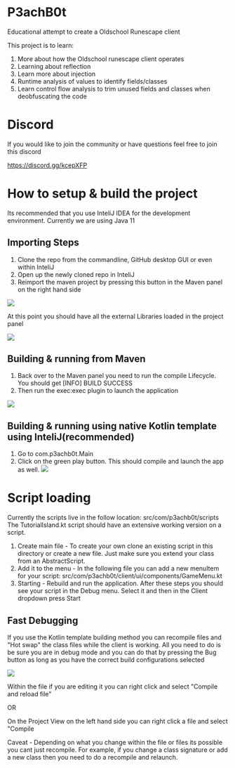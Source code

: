 # P3achB0t
Educational attempt to create a Oldschool Runescape client

This project is to learn:
1. More about how the Oldschool runescape client operates
1. Learning about reflection
1. Learn more about injection
1. Runtime analysis of values to identify fields/classes
1. Learn control flow analysis to trim unused fields and classes when deobfuscating the code

# Discord
If you would like to join the community or have questions feel free to join this discord

https://discord.gg/kcepXFP

# How to setup & build the project
Its recommended that you use InteliJ IDEA for the development environment. Currently we are using Java 11

## Importing Steps
1. Clone the repo from the commandline, GitHub desktop GUI or even within InteliJ
1. Open up the newly cloned repo in InteliJ 
1. Reimport the maven project by pressing this button in the Maven panel on the right hand side

![](https://puu.sh/F4xnF/248d222f94.png)

At this point you should have all the external Libraries loaded in the project panel  

![](https://puu.sh/F4xpn/64afd8d5b4.png)

## Building & running from Maven
1. Back over to the Maven panel you need to run the compile Lifecycle. You should get [INFO] BUILD SUCCESS
1. Then run the exec:exec plugin to launch the application 

![](https://puu.sh/F4xrN/a21f379a25.png)

## Building & running using native Kotlin template using InteliJ(recommended) 
1. Go to com.p3achb0t.Main
2. Click on the green play button. This should compile and launch the app as well.
![](https://puu.sh/F4xzk/5b89375591.png)

# Script loading
Currently the scripts live in the follow location: src/com/p3achb0t/scripts
The TutorialIsland.kt script should have an extensive working version on a script. 

1. Create main file - To create your own clone an existing script in this directory or create a new file. Just make sure you extend your class from an AbstractScript.
2. Add it to the menu - In the following file you can add a new menuItem for your script: src/com/p3achb0t/client/ui/components/GameMenu.kt
3. Starting - Rebuild and run the application. After these steps you should see your script in the Debug menu. Select it and then in the Client dropdown press Start

## Fast Debugging
If you use the Kotlin template building method you can recompile files and "Hot swap" the class files while the client is working. All you need to do is be sure you are in debug mode and you can do that by pressing the Bug button as long as you have the correct build configurations selected

![](https://puu.sh/F4xJv/c2b19642e8.png)

Within the file if you are editing it you can right click and select "Compile and reload file"

OR

On the Project View on the left hand side you can right click a file and select "Compile

Caveat - Depending on what you change within the file or files its possible you cant just recompile. For example, if you change a class signature or add a new class then you need to do a recompile and relaunch.
